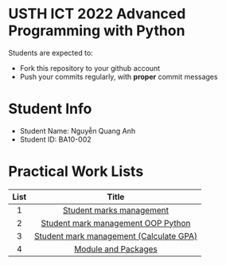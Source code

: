 USTH ICT 2022 Advanced Programming with Python
======================================================

Students are expected to:
* Fork this repository to your github account
* Push your commits regularly, with **proper** commit messages


Student Info
=========================

* Student Name: Nguyễn Quang Anh
* Student ID: BA10-002


# Practical Work Lists
| List |           Title          |
|:----:|:------------------------:|
|   1  | [Student marks management](https://github.com/quanganh2001/pp2022/tree/master/student-mark-management) |
| 2 | [Student mark management OOP Python](https://github.com/quanganh2001/pp2022/tree/master/student-mark-management-oop) |
| 3 | [Student mark management (Calculate GPA)](https://github.com/quanganh2001/pp2022/tree/master/modularization) |
| 4 | [Module and Packages](https://github.com/quanganh2001/pp2022/tree/master/pw4) |
